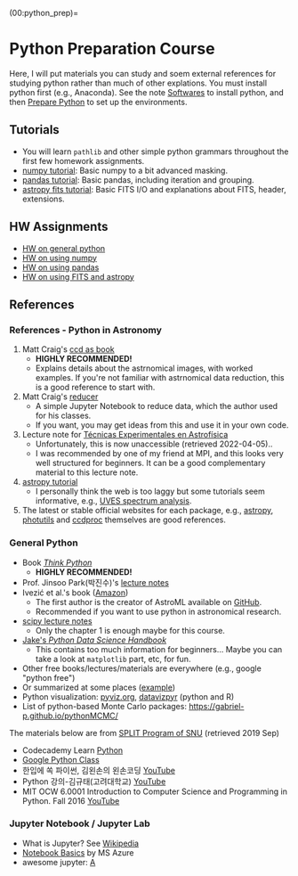 (00:python_prep)=

# Python Preparation Course

Here, I will put materials you can study and soem external references for studying python rather than much of other explations. You must install python first (e.g., Anaconda). See the note [Softwares](00:Softwares) to install python, and then [Prepare Python](00:Prepare_Python) to set up the environments.

## Tutorials

* You will learn ``pathlib`` and other simple python grammars throughout the first few homework assignments.
* [numpy tutorial](00:numpy_tutorial): Basic numpy to a bit advanced masking.
* [pandas tutorial](00:pandas_tutorial): Basic pandas, including iteration and grouping.
* [astropy fits tutorial](00:astropy_fits): Basic FITS I/O and explanations about FITS, header, extensions.

## HW Assignments

* [HW on general python](HW:python_prep)
* [HW on using numpy](HW:numpy)
* [HW on using pandas](HW:pandas)
* [HW on using FITS and astropy](HW:astropy_fits)

## References

### References - Python in Astronomy

1. Matt Craig's [ccd as book](https://www.astropy.org/ccd-reduction-and-photometry-guide/v/dev/notebooks/00-00-Preface.html)
   * **HIGHLY RECOMMENDED!**
   * Explains details about the astrnomical images, with worked examples. If you're not familiar with astrnomical data reduction, this is a good reference to start with.
2. Matt Craig's [reducer](https://reducer.readthedocs.io/en/latest/)
   * A simple Jupyter Notebook to reduce data, which the author used for his classes.
   * If you want, you may get ideas from this and use it in your own code.
3. Lecture note for [Técnicas Experimentales en Astrofísica](https://guaix.fis.ucm.es/~jaz/master_TEA/tea_book/intro.html)
   * Unfortunately, this is now unaccessible (retrieved 2022-04-05)..
   * I was recommended by one of my friend at MPI, and this looks very well structured for beginners. It can be a good complementary material to this lecture note.
4. [astropy tutorial](http://learn.astropy.org/)
   * I personally think the web is too laggy but some tutorials seem informative, e.g., [UVES spectrum analysis](http://learn.astropy.org/rst-tutorials/UVES.html?highlight=filtertutorials).
5. The latest or stable official websites for each package, e.g., [astropy](http://docs.astropy.org/en/stable/), [photutils](https://photutils.readthedocs.io/en/latest/) and [ccdproc](https://ccdproc.readthedocs.io/en/latest/) themselves are good references.

### General Python

* Book [_Think Python_](https://greenteapress.com/wp/think-python-2e/)
  * **HIGHLY RECOMMENDED!**
* Prof. Jinsoo Park(박진수)'s [lecture notes](https://github.com/jinsooya/lecture-notes)
* Ivezić et al.'s book ([Amazon](https://www.amazon.com/Statistics-Mining-Machine-Learning-Astronomy/dp/0691198306/))
  * The first author is the creator of AstroML available on [GitHub](https://github.com/astroML/astroML).
  * Recommended if you want to use python in astronomical research.
* [scipy lecture notes](https://scipy-lectures.org/)
  * Only the chapter 1 is enough maybe for this course.
* [Jake's _Python Data Science Handbook_](https://github.com/jakevdp/PythonDataScienceHandbook/tree/master/)
  * This contains too much information for beginners... Maybe you can take a look at ``matplotlib`` part, etc, for fun.
* Other free books/lectures/materials are everywhere (e.g., google "python free")
* Or summarized at some places ([example](https://www.techrepublic.com/resource-library/whitepapers/getting-started-with-python-a-list-of-free-resources/#ftag=CAD-00-10aag7f))
* Python visualization: [pyviz.org](https://pyviz.org/), [datavizpyr](https://datavizpyr.com/) (python and R)
* List of python-based Monte Carlo packages: <https://gabriel-p.github.io/pythonMCMC/>

The materials below are from [SPLIT Program of SNU](https://eng.snu.ac.kr/reserve/split-program) (retrieved 2019 Sep)

* Codecademy Learn [Python](https://www.codecademy.com/learn/learn-python)
* [Google Python Class](https://www.youtube.com/watch?v=tKTZoB2Vjuk&t=2626s)
* 한입에 쏙 파이썬, 김왼손의 왼손코딩 [YouTube](https://www.youtube.com/playlist?list=PLGPF8gvWLYyontH0PECIUFFUdvATXWQEL)
* Python 강의-김규태(고려대학교) [YouTube](https://www.youtube.com/playlist?list=PLB2ZAVLNuRBN9VCRVzDv6EFohXCWQxT-U)
* MIT OCW 6.0001 Introduction to Computer Science and Programming in Python. Fall 2016 [YouTube](https://www.youtube.com/playlist?list=PLUl4u3cNGP63WbdFxL8giv4yhgdMGaZNA)

### Jupyter Notebook / Jupyter Lab

* What is Jupyter? See [Wikipedia](https://en.wikipedia.org/wiki/Project_Jupyter#Products)
* [Notebook Basics](https://nbviewer.jupyter.org/github/jupyter/notebook/blob/master/docs/source/examples/Notebook/Notebook%20Basics.ipynb) by MS Azure
* awesome jupyter: [A](https://github.com/markusschanta/awesome-jupyter)
